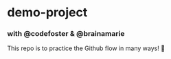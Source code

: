 # demo-project

### with @codefoster & @brainamarie

This repo is to practice the Github flow in many ways! :tada:
